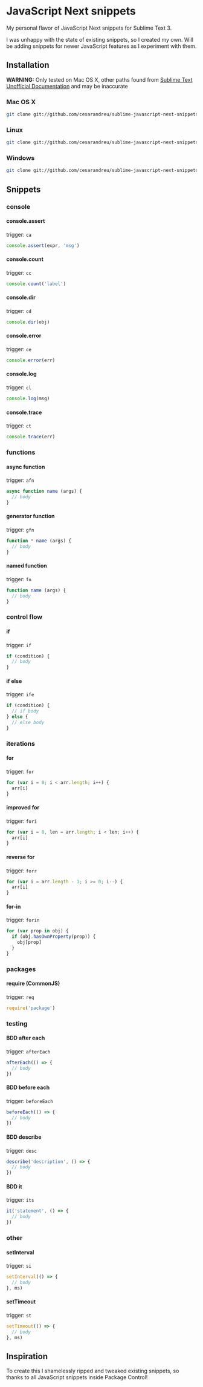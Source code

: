 # JavaScript Next snippets

My personal flavor of JavaScript Next snippets for Sublime Text 3.

I was unhappy with the state of existing snippets, so I created my own. Will be adding snippets for newer JavaScript features as I experiment with them.


## Installation

**WARNING:** Only tested on Mac OS X, other paths found from [Sublime Text Unofficial Documentation](http://docs.sublimetext.info/en/latest/) and may be inaccurate

### Mac OS X
```sh
git clone git://github.com/cesarandreu/sublime-javascript-next-snippets.git ~/Library/Application\ Support/Sublime\ Text\ 3/Packages/javascript-next-snippets
```

### Linux
```sh
git clone git://github.com/cesarandreu/sublime-javascript-next-snippets.git ~/.config/sublime-text-3/Packages/javascript-next-snippets
```

### Windows
```sh
git clone git://github.com/cesarandreu/sublime-javascript-next-snippets.git %APPDATA%\Sublime^ Text^ 3\Packages\javascript-next-snippets
```


## Snippets

### console

#### console.assert

trigger: `ca`

```javascript
console.assert(expr, 'msg')
```

#### console.count

trigger: `cc`

```javascript
console.count('label')
```

#### console.dir

trigger: `cd`

```javascript
console.dir(obj)
```

#### console.error

trigger: `ce`

```javascript
console.error(err)
```

#### console.log

trigger: `cl`

```javascript
console.log(msg)
```

#### console.trace

trigger: `ct`

```javascript
console.trace(err)
```


### functions

#### async function

trigger: `afn`

```javascript
async function name (args) {
  // body
}
```

#### generator function

trigger: `gfn`

```javascript
function * name (args) {
  // body
}
```

#### named function

trigger: `fn`

```javascript
function name (args) {
  // body
}
```


### control flow

#### if

trigger: `if`

```javascript
if (condition) {
  // body
}
```

#### if else

trigger: `ife`

```javascript
if (condition) {
  // if body
} else {
  // else body
}
```


### iterations

#### for

trigger: `for`

```javascript
for (var i = 0; i < arr.length; i++) {
  arr[i]
}
```

#### improved for

trigger: `fori`

```javascript
for (var i = 0, len = arr.length; i < len; i++) {
  arr[i]
}
```

#### reverse for

trigger: `forr`

```javascript
for (var i = arr.length - 1; i >= 0; i--) {
  arr[i]
}
```

#### for-in

trigger: `forin`

```javascript
for (var prop in obj) {
  if (obj.hasOwnProperty(prop)) {
    obj[prop]
  }
}
```


### packages

#### require (CommonJS)

trigger: `req`

```javascript
require('package')
```


### testing

#### BDD after each

trigger: `afterEach`

```javascript
afterEach(() => {
  // body
})
```

#### BDD before each

trigger: `beforeEach`

```javascript
beforeEach(() => {
  // body
})
```

#### BDD describe

trigger: `desc`

```javascript
describe('description', () => {
  // body
})
```

#### BDD it

trigger: `its`

```javascript
it('statement', () => {
  // body
})
```


### other

#### setInterval

trigger: `si`

```javascript
setInterval(() => {
  // body
}, ms)
```

#### setTimeout

trigger: `st`

```javascript
setTimeout(() => {
  // body
}, ms)
```


## Inspiration

To create this I shamelessly ripped and tweaked existing snippets, so thanks to all JavaScript snippets inside Package Control!
